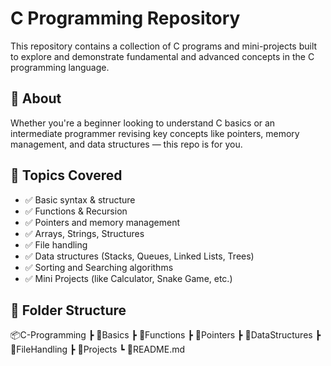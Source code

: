 # C Programming Repository

This repository contains a collection of C programs and mini-projects built to explore and demonstrate fundamental and advanced concepts in the C programming language.

## 🚀 About

Whether you're a beginner looking to understand C basics or an intermediate programmer revising key concepts like pointers, memory management, and data structures — this repo is for you.

## 🧠 Topics Covered

- ✅ Basic syntax & structure  
- ✅ Functions & Recursion  
- ✅ Pointers and memory management  
- ✅ Arrays, Strings, Structures  
- ✅ File handling  
- ✅ Data structures (Stacks, Queues, Linked Lists, Trees)  
- ✅ Sorting and Searching algorithms  
- ✅ Mini Projects (like Calculator, Snake Game, etc.)

## 📁 Folder Structure
📦C-Programming
┣ 📂Basics
┣ 📂Functions
┣ 📂Pointers
┣ 📂DataStructures
┣ 📂FileHandling
┣ 📂Projects
┗ 📜README.md

 
 
